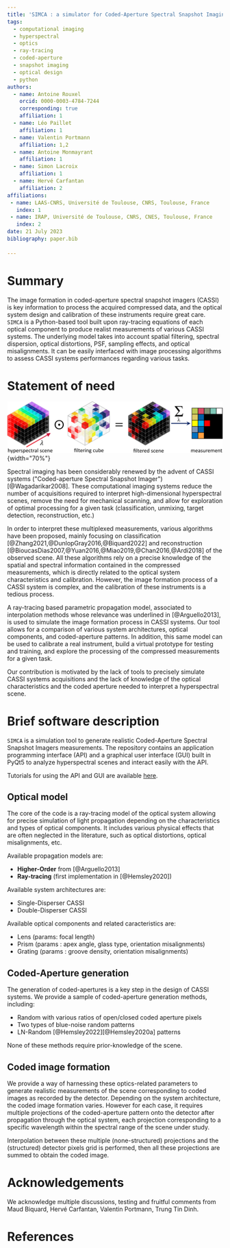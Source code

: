 ```yaml
---
title: 'SIMCA : a simulator for Coded-Aperture Spectral Snapshot Imaging (CASSI)'
tags:
  - computational imaging
  - hyperspectral
  - optics
  - ray-tracing
  - coded-aperture
  - snapshot imaging
  - optical design
  - python
authors:
  - name: Antoine Rouxel
    orcid: 0000-0003-4784-7244
    corresponding: true 
    affiliation: 1
  - name: Léo Paillet
    affiliation: 1
  - name: Valentin Portmann
    affiliation: 1,2
  - name: Antoine Monmayrant
    affiliation: 1
  - name: Simon Lacroix
    affiliation: 1
  - name: Hervé Carfantan
    affiliation: 2
affiliations:
 - name: LAAS-CNRS, Université de Toulouse, CNRS, Toulouse, France
   index: 1
 - name: IRAP, Université de Toulouse, CNRS, CNES, Toulouse, France
   index: 2
date: 21 July 2023
bibliography: paper.bib

---
```


# Summary

The image formation in coded-aperture spectral snapshot imagers (CASSI) is key information to process the acquired compressed data, and the optical system design and calibration of these instruments require great care.  
`SIMCA` is a Python-based tool built upon ray-tracing equations of each optical component to produce realist measurements of various CASSI systems.
The underlying model takes into account spatial filtering, spectral dispersion, optical distortions, PSF, sampling effects, and optical misalignments.
It can be easily interfaced with image processing algorithms to assess CASSI systems performances regarding various tasks.

# Statement of need
![Working principle of a Double-Disperser CASSI.\label{fig:DD-CASSI}](DD-CASSI.png){width="70%"}

Spectral imaging has been considerably renewed by the advent of CASSI systems ("Coded-aperture Spectral Snapshot Imager") [@Wagadarikar2008]. 
These computational imaging systems reduce the number of acquisitions required to interpret high-dimensional hyperspectral scenes, remove the need for mechanical scanning, and allow for exploration of optimal processing for a given task (classification, unmixing, target detection, reconstruction, etc.) 


In order to interpret these multiplexed measurements, various algorithms have been proposed, mainly focusing on classification [@Zhang2021,@DunlopGray2016,@Biquard2022] and reconstruction [@BioucasDias2007,@Yuan2016,@Miao2019,@Chan2016,@Ardi2018] of the observed scene.
All these algorithms rely on a precise knowledge of the spatial and spectral information contained in the compressed measurements, which is directly related to the optical system characteristics and calibration.
However, the image formation process of a CASSI system is complex, and the calibration of these instruments is a tedious process.

A ray-tracing based parametric propagation model, associated to interpolation methods whose relevance was underlined in [@Arguello2013], is used to simulate the image formation process in CASSI systems.
Our tool allows for a comparison of various system architectures, optical components, and coded-aperture patterns.
In addition, this same model can be used to calibrate a real instrument, build a virtual prototype for testing and training, and explore the processing of the compressed measurements for a given task.

Our contribution is motivated by the lack of tools to precisely simulate CASSI systems acquisitions and the lack of knowledge of the optical characteristics and the coded aperture needed to interpret a hyperspectral scene.

# Brief software description

`SIMCA` is a simulation tool to generate realistic Coded-Aperture Spectral Snapshot Imagers measurements.
The repository contains an application programming interface (API) and a graphical user interface (GUI) built in PyQt5 to analyze hyperspectral scenes and interact easily with the API.

Tutorials for using the API and GUI are available [here](https://a-rouxel.github.io/simca/).

## Optical model
The core of the code is a ray-tracing model of the optical system allowing for precise simulation of light propagation depending on the characteristics and types of optical components.
It includes various physical effects that are often neglected in the literature, such as optical distortions, optical misalignments, etc.

Available propagation models are:

- **Higher-Order** from [@Arguello2013]
- **Ray-tracing** (first implementation in [@Hemsley2020])

Available system architectures are:

- Single-Disperser CASSI
- Double-Disperser CASSI

Available optical components and related caracteristics are:

- Lens (params: focal length)
- Prism (params : apex angle, glass type, orientation misalignments)
- Grating (params : groove density, orientation misalignments)

## Coded-Aperture generation

The generation of coded-apertures is a key step in the design of CASSI systems.
We provide a sample of coded-aperture generation methods, including:

- Random with various ratios of open/closed coded aperture pixels
- Two types of blue-noise random patterns
- LN-Random [@Hemsley2022][@Hemsley2020a] patterns

None of these methods require prior-knowledge of the scene.

## Coded image formation
  
We provide a way of harnessing these optics-related parameters to generate realistic measurements of the scene corresponding to coded images as recorded by the detector.
Depending on the system architecture, the coded image formation varies.
However for each case, it requires multiple projections of the coded-aperture pattern onto the detector after propagation through the optical system, each projection corresponding to a specific wavelength within the spectral range of the scene under study.

Interpolation between these multiple (none-structured) projections and the (structured) detector pixels grid is performed, then all these projections are summed to obtain the coded image.


# Acknowledgements

We acknowledge multiple discussions, testing and fruitful comments from Maud Biquard, Hervé Carfantan, Valentin Portmann, Trung Tin Dinh.

# References
